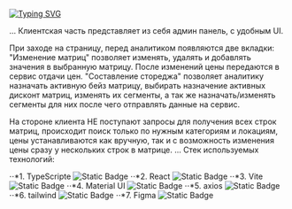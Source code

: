 [![Typing SVG](https://readme-typing-svg.demolab.com?font=Fira+Code&pause=1000&random=false&width=435&lines=%D0%94%D0%BE%D0%BA%D1%83%D0%BC%D0%B5%D0%BD%D1%82%D0%B0%D1%86%D0%B8%D1%8F+%D0%BA+%D0%BA%D0%B5%D0%B9%D1%81%D1%83+%D0%B0%D0%B2%D0%B8%D1%82%D0%BE)](https://geekbattle.online/events/it-purple-hack)

...
Клиентская часть представляет из себя админ панель, с удобным UI.

При заходе на страницу, перед аналитиком появляются две вкладки:
"Изменение матриц" позволяет изменять, удалять и добавлять значения в выбранную матрицу. После изменений цены передаются в сервис отдачи цен.
"Составление стореджа" позволяет аналитику назначать активную бейз матрицу, выбирать назначение активных дисконт матриц, изменять их сегменты, а так же назначать/изменять сегменты для них после чего отправлять данные на сервис.

На стороне клиента НЕ поступают запросы для получения всех строк матриц, происходит поиск только по нужным категориям и локациям, цены устанавливаются как вручную, так и с возможность изменения цены сразу у нескольких строк в матрице.
...
Стек используемых технологий:

⋅⋅*1. TypeScripte ![Static Badge](https://img.shields.io/badge/React-20232A?style=for-the-badge&logo=react&logoColor=61DAFB)
⋅⋅*2. React ![Static Badge](https://img.shields.io/badge/React-20232A?style=for-the-badge&logo=react&logoColor=61DAFB)
⋅⋅*3. Vite ![Static Badge](https://img.shields.io/badge/Vite-B73BFE?style=for-the-badge&logo=vite&logoColor=FFD62E)
⋅⋅*4. Material UI ![Static Badge](https://img.shields.io/badge/Material%20UI-007FFF?style=for-the-badge&logo=mui&logoColor=white)
⋅⋅*5. axios ![Static Badge](https://img.shields.io/badge/axios-671ddf?&style=for-the-badge&logo=axios&logoColor=white)
⋅⋅*6. tailwind ![Static Badge](https://img.shields.io/badge/Tailwind_CSS-38B2AC?style=for-the-badge&logo=tailwind-css&logoColor=white)
⋅⋅*7. Figma ![Static Badge](https://img.shields.io/badge/Figma-F24E1E?style=for-the-badge&logo=figma&logoColor=white)

